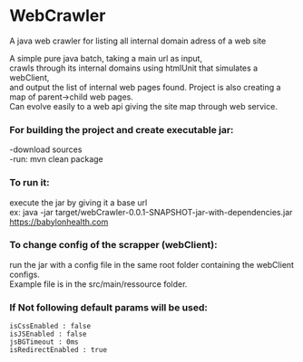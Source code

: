 # WebCrawler
A java web crawler for listing all internal domain adress of a web site  
  
A simple pure java batch, taking a main url as input,   
crawls through its internal domains using htmlUnit that simulates a webClient,   
and output the list of internal web pages found. Project is also creating a map of parent->child web pages.  
Can evolve easily to a web api giving the site map through web service.  

### For building the project and create executable jar:  
-download sources  
-run: mvn clean package  

### To run it:  
execute the jar by giving it a base url  
ex:  java -jar target/webCrawler-0.0.1-SNAPSHOT-jar-with-dependencies.jar https://babylonhealth.com  

### To change config of the scrapper (webClient):  
run the jar with a config file in the same root folder containing the webClient configs.  
Example file is in the src/main/ressource  folder.  
### If Not following default params will be used:  
    isCssEnabled : false   
    isJSEnabled : false  
    jsBGTimeout : 0ms  
    isRedirectEnabled : true  
